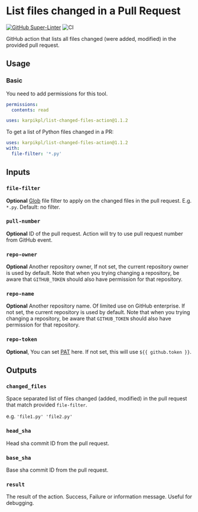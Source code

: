 # List files changed in a Pull Request

[![GitHub Super-Linter](https://github.com/karpikpl/sample-action/actions/workflows/linter.yml/badge.svg)](https://github.com/super-linter/super-linter)
![CI](https://github.com/karpikpl/sample-action/actions/workflows/ci.yml/badge.svg)

GitHub action that lists all files changed (were added, modified) in the
provided pull request.

## Usage

### Basic

You need to add permissions for this tool.

```yaml
permissions:
  contents: read
```

```yaml
uses: karpikpl/list-changed-files-action@1.1.2
```

To get a list of Python files changed in a PR:

```yaml
uses: karpikpl/list-changed-files-action@1.1.2
with:
  file-filter: '*.py'
```

## Inputs

### `file-filter`

**Optional** [Glob](https://github.com/fitzgen/glob-to-regexp) file filter to
apply on the changed files in the pull request. E.g. `*.py`. Default: no filter.

### `pull-number`

**Optional** ID of the pull request. Action will try to use pull request number
from GitHub event.

### `repo-owner`

**Optional** Another repository owner, If not set, the current repository owner
is used by default. Note that when you trying changing a repository, be aware
that `GITHUB_TOKEN` should also have permission for that repository.

### `repo-name`

**Optional** Another repository name. Of limited use on GitHub enterprise. If
not set, the current repository is used by default. Note that when you trying
changing a repository, be aware that `GITHUB_TOKEN` should also have permission
for that repository.

### `repo-token`

**Optional**, You can set
[PAT](https://docs.github.com/en/github/authenticating-to-github/creating-a-personal-access-token)
here. If not set, this will use `${{ github.token }}`.

## Outputs

### `changed_files`

Space separated list of files changed (added, modified) in the pull request that
match provided `file-filter`.

e.g. `'file1.py' 'file2.py'`

### `head_sha`

Head sha commit ID from the pull request.

### `base_sha`

Base sha commit ID from the pull request.

### `result`

The result of the action. Success, Failure or information message. Useful for
debugging.
